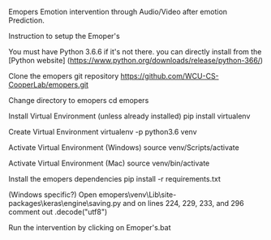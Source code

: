 Emopers
Emotion intervention through Audio/Video after emotion Prediction.

Instruction to setup the Emoper's

You must have Python 3.6.6 if it's not there.
you can directly install from the [Python website] (https://www.python.org/downloads/release/python-366/)

Clone the emopers git repository
https://github.com/WCU-CS-CooperLab/emopers.git

Change directory to emopers
cd emopers

Install Virtual Environment (unless already installed)
pip install virtualenv       

Create Virtual Environment
virtualenv -p python3.6 venv

Activate  Virtual Environment (Windows)
source venv/Scripts/activate


Activate  Virtual Environment (Mac)
source venv/bin/activate

Install the emopers dependencies
pip install -r requirements.txt

(Windows specific?)
Open emopers\venv\Lib\site-packages\keras\engine\saving.py and on lines 224, 229, 233, and 296 comment out .decode("utf8") 

Run the intervention by clicking on Emoper's.bat
